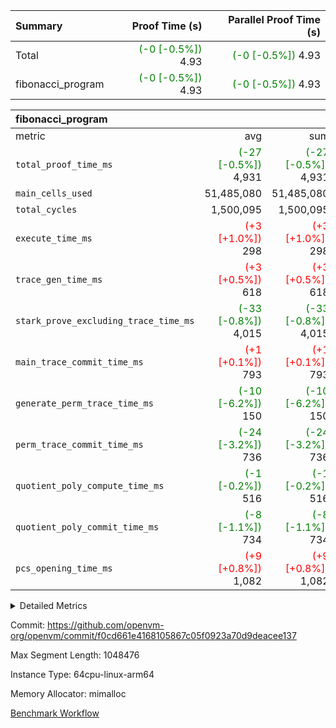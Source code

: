 | Summary | Proof Time (s) | Parallel Proof Time (s) |
|:---|---:|---:|
| Total | <span style='color: green'>(-0 [-0.5%])</span> 4.93 | <span style='color: green'>(-0 [-0.5%])</span> 4.93 |
| fibonacci_program | <span style='color: green'>(-0 [-0.5%])</span> 4.93 | <span style='color: green'>(-0 [-0.5%])</span> 4.93 |


| fibonacci_program |||||
|:---|---:|---:|---:|---:|
|metric|avg|sum|max|min|
| `total_proof_time_ms ` | <span style='color: green'>(-27 [-0.5%])</span> 4,931 | <span style='color: green'>(-27 [-0.5%])</span> 4,931 | <span style='color: green'>(-27 [-0.5%])</span> 4,931 | <span style='color: green'>(-27 [-0.5%])</span> 4,931 |
| `main_cells_used     ` |  51,485,080 |  51,485,080 |  51,485,080 |  51,485,080 |
| `total_cycles        ` |  1,500,095 |  1,500,095 |  1,500,095 |  1,500,095 |
| `execute_time_ms     ` | <span style='color: red'>(+3 [+1.0%])</span> 298 | <span style='color: red'>(+3 [+1.0%])</span> 298 | <span style='color: red'>(+3 [+1.0%])</span> 298 | <span style='color: red'>(+3 [+1.0%])</span> 298 |
| `trace_gen_time_ms   ` | <span style='color: red'>(+3 [+0.5%])</span> 618 | <span style='color: red'>(+3 [+0.5%])</span> 618 | <span style='color: red'>(+3 [+0.5%])</span> 618 | <span style='color: red'>(+3 [+0.5%])</span> 618 |
| `stark_prove_excluding_trace_time_ms` | <span style='color: green'>(-33 [-0.8%])</span> 4,015 | <span style='color: green'>(-33 [-0.8%])</span> 4,015 | <span style='color: green'>(-33 [-0.8%])</span> 4,015 | <span style='color: green'>(-33 [-0.8%])</span> 4,015 |
| `main_trace_commit_time_ms` | <span style='color: red'>(+1 [+0.1%])</span> 793 | <span style='color: red'>(+1 [+0.1%])</span> 793 | <span style='color: red'>(+1 [+0.1%])</span> 793 | <span style='color: red'>(+1 [+0.1%])</span> 793 |
| `generate_perm_trace_time_ms` | <span style='color: green'>(-10 [-6.2%])</span> 150 | <span style='color: green'>(-10 [-6.2%])</span> 150 | <span style='color: green'>(-10 [-6.2%])</span> 150 | <span style='color: green'>(-10 [-6.2%])</span> 150 |
| `perm_trace_commit_time_ms` | <span style='color: green'>(-24 [-3.2%])</span> 736 | <span style='color: green'>(-24 [-3.2%])</span> 736 | <span style='color: green'>(-24 [-3.2%])</span> 736 | <span style='color: green'>(-24 [-3.2%])</span> 736 |
| `quotient_poly_compute_time_ms` | <span style='color: green'>(-1 [-0.2%])</span> 516 | <span style='color: green'>(-1 [-0.2%])</span> 516 | <span style='color: green'>(-1 [-0.2%])</span> 516 | <span style='color: green'>(-1 [-0.2%])</span> 516 |
| `quotient_poly_commit_time_ms` | <span style='color: green'>(-8 [-1.1%])</span> 734 | <span style='color: green'>(-8 [-1.1%])</span> 734 | <span style='color: green'>(-8 [-1.1%])</span> 734 | <span style='color: green'>(-8 [-1.1%])</span> 734 |
| `pcs_opening_time_ms ` | <span style='color: red'>(+9 [+0.8%])</span> 1,082 | <span style='color: red'>(+9 [+0.8%])</span> 1,082 | <span style='color: red'>(+9 [+0.8%])</span> 1,082 | <span style='color: red'>(+9 [+0.8%])</span> 1,082 |



<details>
<summary>Detailed Metrics</summary>

| group | num_segments | keygen_time_ms | commit_exe_time_ms |
| --- | --- | --- | --- |
| fibonacci_program | 1 | 398 | 6 | 

| group | air_name | quotient_deg | interactions | constraints |
| --- | --- | --- | --- | --- |
| fibonacci_program | AccessAdapterAir<16> | 4 | 5 | 11 | 
| fibonacci_program | AccessAdapterAir<2> | 4 | 5 | 11 | 
| fibonacci_program | AccessAdapterAir<32> | 4 | 5 | 11 | 
| fibonacci_program | AccessAdapterAir<4> | 4 | 5 | 11 | 
| fibonacci_program | AccessAdapterAir<64> | 4 | 5 | 11 | 
| fibonacci_program | AccessAdapterAir<8> | 4 | 5 | 11 | 
| fibonacci_program | BitwiseOperationLookupAir<8> | 2 | 2 | 4 | 
| fibonacci_program | MemoryMerkleAir<8> | 4 | 4 | 38 | 
| fibonacci_program | PersistentBoundaryAir<8> | 4 | 3 | 5 | 
| fibonacci_program | PhantomAir | 4 | 3 | 4 | 
| fibonacci_program | Poseidon2PeripheryAir<BabyBearParameters>, 1> | 2 | 1 | 286 | 
| fibonacci_program | ProgramAir | 1 | 1 | 4 | 
| fibonacci_program | RangeTupleCheckerAir<2> | 1 | 1 | 4 | 
| fibonacci_program | Rv32HintStoreAir | 4 | 19 | 21 | 
| fibonacci_program | VariableRangeCheckerAir | 1 | 1 | 4 | 
| fibonacci_program | VmAirWrapper<Rv32BaseAluAdapterAir, BaseAluCoreAir<4, 8> | 4 | 19 | 30 | 
| fibonacci_program | VmAirWrapper<Rv32BaseAluAdapterAir, LessThanCoreAir<4, 8> | 4 | 17 | 35 | 
| fibonacci_program | VmAirWrapper<Rv32BaseAluAdapterAir, ShiftCoreAir<4, 8> | 4 | 23 | 84 | 
| fibonacci_program | VmAirWrapper<Rv32BranchAdapterAir, BranchEqualCoreAir<4> | 4 | 11 | 17 | 
| fibonacci_program | VmAirWrapper<Rv32BranchAdapterAir, BranchLessThanCoreAir<4, 8> | 4 | 13 | 32 | 
| fibonacci_program | VmAirWrapper<Rv32CondRdWriteAdapterAir, Rv32JalLuiCoreAir> | 4 | 10 | 15 | 
| fibonacci_program | VmAirWrapper<Rv32JalrAdapterAir, Rv32JalrCoreAir> | 4 | 16 | 16 | 
| fibonacci_program | VmAirWrapper<Rv32LoadStoreAdapterAir, LoadSignExtendCoreAir<4, 8> | 4 | 18 | 21 | 
| fibonacci_program | VmAirWrapper<Rv32LoadStoreAdapterAir, LoadStoreCoreAir<4> | 4 | 17 | 27 | 
| fibonacci_program | VmAirWrapper<Rv32MultAdapterAir, DivRemCoreAir<4, 8> | 4 | 25 | 72 | 
| fibonacci_program | VmAirWrapper<Rv32MultAdapterAir, MulHCoreAir<4, 8> | 4 | 24 | 23 | 
| fibonacci_program | VmAirWrapper<Rv32MultAdapterAir, MultiplicationCoreAir<4, 8> | 4 | 19 | 13 | 
| fibonacci_program | VmAirWrapper<Rv32RdWriteAdapterAir, Rv32AuipcCoreAir> | 4 | 11 | 12 | 
| fibonacci_program | VmConnectorAir | 4 | 3 | 8 | 

| group | air_name | segment | rows | prep_cols | perm_cols | main_cols | cells |
| --- | --- | --- | --- | --- | --- | --- | --- |
| fibonacci_program | AccessAdapterAir<8> | 0 | 32 |  | 12 | 17 | 928 | 
| fibonacci_program | BitwiseOperationLookupAir<8> | 0 | 65,536 | 3 | 8 | 2 | 655,360 | 
| fibonacci_program | MemoryMerkleAir<8> | 0 | 256 |  | 12 | 32 | 11,264 | 
| fibonacci_program | PersistentBoundaryAir<8> | 0 | 32 |  | 8 | 20 | 896 | 
| fibonacci_program | PhantomAir | 0 | 2 |  | 8 | 6 | 28 | 
| fibonacci_program | Poseidon2PeripheryAir<BabyBearParameters>, 1> | 0 | 256 |  | 8 | 300 | 78,848 | 
| fibonacci_program | ProgramAir | 0 | 4,096 |  | 8 | 10 | 73,728 | 
| fibonacci_program | RangeTupleCheckerAir<2> | 0 | 524,288 | 2 | 8 | 1 | 4,718,592 | 
| fibonacci_program | Rv32HintStoreAir | 0 | 4 |  | 24 | 32 | 224 | 
| fibonacci_program | VariableRangeCheckerAir | 0 | 262,144 | 2 | 8 | 1 | 2,359,296 | 
| fibonacci_program | VmAirWrapper<Rv32BaseAluAdapterAir, BaseAluCoreAir<4, 8> | 0 | 1,048,576 |  | 28 | 36 | 67,108,864 | 
| fibonacci_program | VmAirWrapper<Rv32BaseAluAdapterAir, LessThanCoreAir<4, 8> | 0 | 524,288 |  | 24 | 37 | 31,981,568 | 
| fibonacci_program | VmAirWrapper<Rv32BranchAdapterAir, BranchEqualCoreAir<4> | 0 | 262,144 |  | 16 | 26 | 11,010,048 | 
| fibonacci_program | VmAirWrapper<Rv32BranchAdapterAir, BranchLessThanCoreAir<4, 8> | 0 | 4 |  | 20 | 32 | 208 | 
| fibonacci_program | VmAirWrapper<Rv32CondRdWriteAdapterAir, Rv32JalLuiCoreAir> | 0 | 131,072 |  | 16 | 18 | 4,456,448 | 
| fibonacci_program | VmAirWrapper<Rv32JalrAdapterAir, Rv32JalrCoreAir> | 0 | 16 |  | 20 | 28 | 768 | 
| fibonacci_program | VmAirWrapper<Rv32LoadStoreAdapterAir, LoadStoreCoreAir<4> | 0 | 16 |  | 28 | 40 | 1,088 | 
| fibonacci_program | VmAirWrapper<Rv32RdWriteAdapterAir, Rv32AuipcCoreAir> | 0 | 8 |  | 16 | 21 | 296 | 
| fibonacci_program | VmConnectorAir | 0 | 2 | 1 | 8 | 4 | 24 | 

| group | segment | trace_gen_time_ms | total_proof_time_ms | total_cycles | total_cells | stark_prove_excluding_trace_time_ms | quotient_poly_compute_time_ms | quotient_poly_commit_time_ms | perm_trace_commit_time_ms | pcs_opening_time_ms | main_trace_commit_time_ms | main_cells_used | generate_perm_trace_time_ms | execute_time_ms |
| --- | --- | --- | --- | --- | --- | --- | --- | --- | --- | --- | --- | --- | --- | --- |
| fibonacci_program | 0 | 618 | 4,931 | 1,500,095 | 122,458,476 | 4,015 | 516 | 734 | 736 | 1,082 | 793 | 51,485,080 | 150 | 298 | 

</details>


Commit: https://github.com/openvm-org/openvm/commit/f0cd661e4168105867c05f0923a70d9deacee137

Max Segment Length: 1048476

Instance Type: 64cpu-linux-arm64

Memory Allocator: mimalloc

[Benchmark Workflow](https://github.com/openvm-org/openvm/actions/runs/13576214852)
